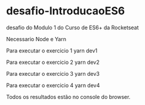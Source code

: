 # desafio-IntroducaoES6
desafio do Modulo 1 do Curso de ES6+ da Rocketseat

Necessario Node e Yarn

Para executar o exercicio 1
    yarn dev1

Para executar o exercicio 2
    yarn dev2

Para executar o exercicio 3
    yarn dev3

Para executar o exercicio 4
    yarn dev4

Todos os resultados estão no console do browser.



